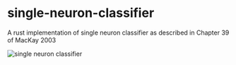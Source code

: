 # single-neuron-classifier
A rust implementation of single neuron classifier as described in Chapter 39 of MacKay 2003

![single neuron classifier]('single_neuron.png')
